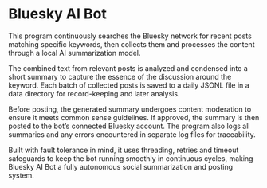 # Bluesky AI Bot

This program continuously searches the Bluesky network for recent posts matching specific keywords, then collects them and processes the content through a local AI summarization model.

The combined text from relevant posts is analyzed and condensed into a short summary to capture the essence of the discussion around the keyword. Each batch of collected posts is saved to a daily JSONL file in a data directory for record-keeping and later analysis.

Before posting, the generated summary undergoes content moderation to ensure it meets common sense guidelines. If approved, the summary is then posted to the bot’s connected Bluesky account. The program also logs all summaries and any errors encountered in separate log files for traceability.

Built with fault tolerance in mind, it uses threading, retries and timeout safeguards to keep the bot running smoothly in continuous cycles, making Bluesky AI Bot a fully autonomous social summarization and posting system.
